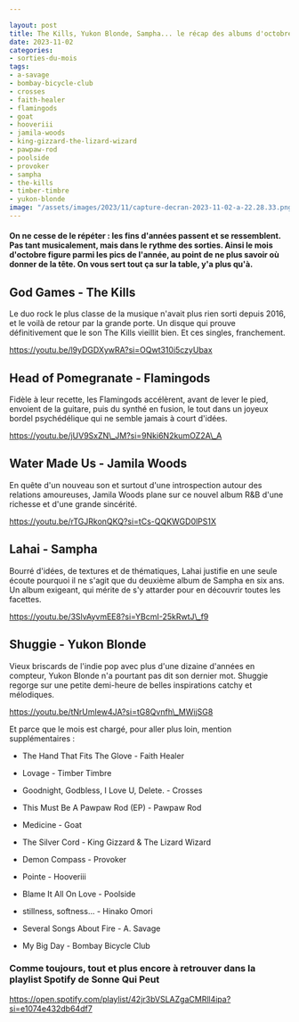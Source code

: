 ```yaml
---

layout: post
title: The Kills, Yukon Blonde, Sampha... le récap des albums d'octobre 2023
date: 2023-11-02
categories:
- sorties-du-mois
tags:
- a-savage
- bombay-bicycle-club
- crosses
- faith-healer
- flamingods
- goat
- hooveriii
- jamila-woods
- king-gizzard-the-lizard-wizard
- pawpaw-rod
- poolside
- provoker
- sampha
- the-kills
- timber-timbre
- yukon-blonde
image: "/assets/images/2023/11/capture-decran-2023-11-02-a-22.28.33.png"
---
```


#### On ne cesse de le répéter : les fins d'années passent et se ressemblent. Pas tant musicalement, mais dans le rythme des sorties. Ainsi le mois d'octobre figure parmi les pics de l'année, au point de ne plus savoir où donner de la tête. On vous sert tout ça sur la table, y'a plus qu'à.

<!--more-->

## God Games - The Kills

Le duo rock le plus classe de la musique n'avait plus rien sorti depuis 2016, et le voilà de retour par la grande porte. Un disque qui prouve définitivement que le son The Kills vieillit bien. Et ces singles, franchement.

https://youtu.be/l9yDGDXywRA?si=OQwt310i5czyUbax

## Head of Pomegranate - Flamingods

Fidèle à leur recette, les Flamingods accélèrent, avant de lever le pied, envoient de la guitare, puis du synthé en fusion, le tout dans un joyeux bordel psychédélique qui ne semble jamais à court d'idées.

https://youtu.be/jUV9SxZN\_JM?si=9Nki6N2kumOZ2A\_A

## Water Made Us - Jamila Woods

En quête d'un nouveau son et surtout d'une introspection autour des relations amoureuses, Jamila Woods plane sur ce nouvel album R&B d'une richesse et d'une grande sincérité.

https://youtu.be/rTGJRkonQKQ?si=tCs-QQKWGD0lPS1X

## Lahai - Sampha

Bourré d'idées, de textures et de thématiques, Lahai justifie en une seule écoute pourquoi il ne s'agit que du deuxième album de Sampha en six ans. Un album exigeant, qui mérite de s'y attarder pour en découvrir toutes les facettes.

https://youtu.be/3SlvAyvmEE8?si=YBcmI-25kRwtJ\_f9

## Shuggie - Yukon Blonde

Vieux briscards de l'indie pop avec plus d'une dizaine d'années en compteur, Yukon Blonde n'a pourtant pas dit son dernier mot. Shuggie regorge sur une petite demi-heure de belles inspirations catchy et mélodiques.

https://youtu.be/tNrUmIew4JA?si=tG8Qvnfh\_MWijSG8

Et parce que le mois est chargé, pour aller plus loin, mention supplémentaires :

- The Hand That Fits The Glove - Faith Healer

- Lovage - Timber Timbre

- Goodnight, Godbless, I Love U, Delete. - Crosses

- This Must Be A Pawpaw Rod (EP) - Pawpaw Rod

- Medicine - Goat

- The Silver Cord - King Gizzard & The Lizard Wizard

- Demon Compass - Provoker

- Pointe - Hooveriii

- Blame It All On Love - Poolside

- stillness, softness... - Hinako Omori

- Several Songs About Fire - A. Savage

- My Big Day - Bombay Bicycle Club

### Comme toujours, tout et plus encore à retrouver dans la playlist Spotify de Sonne Qui Peut

https://open.spotify.com/playlist/42jr3bVSLAZgaCMRll4ipa?si=e1074e432db64df7

